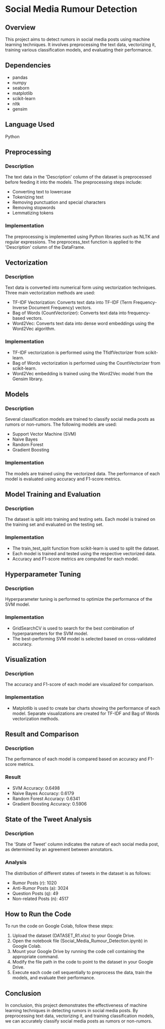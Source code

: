 # Social Media Rumour Detection

## Overview
This project aims to detect rumors in social media posts using machine learning techniques. It involves preprocessing the text data, vectorizing it, training various classification models, and evaluating their performance.

## Dependencies
- pandas
- numpy
- seaborn
- matplotlib
- scikit-learn
- nltk
- gensim

## Language Used
Python

## Preprocessing
### Description
The text data in the 'Description' column of the dataset is preprocessed before feeding it into the models. The preprocessing steps include:
- Converting text to lowercase
- Tokenizing text
- Removing punctuation and special characters
- Removing stopwords
- Lemmatizing tokens

### Implementation
The preprocessing is implemented using Python libraries such as NLTK and regular expressions. The preprocess_text function is applied to the 'Description' column of the DataFrame.

## Vectorization
### Description
Text data is converted into numerical form using vectorization techniques. Three main vectorization methods are used:
- TF-IDF Vectorization: Converts text data into TF-IDF (Term Frequency-Inverse Document Frequency) vectors.
- Bag of Words (CountVectorizer): Converts text data into frequency-based vectors.
- Word2Vec: Converts text data into dense word embeddings using the Word2Vec algorithm.

### Implementation
- TF-IDF vectorization is performed using the TfidfVectorizer from scikit-learn.
- Bag of Words vectorization is performed using the CountVectorizer from scikit-learn.
- Word2Vec embedding is trained using the Word2Vec model from the Gensim library.

## Models
### Description
Several classification models are trained to classify social media posts as rumors or non-rumors. The following models are used:
- Support Vector Machine (SVM)
- Naive Bayes
- Random Forest
- Gradient Boosting

### Implementation
The models are trained using the vectorized data. The performance of each model is evaluated using accuracy and F1-score metrics.

## Model Training and Evaluation
### Description
The dataset is split into training and testing sets. Each model is trained on the training set and evaluated on the testing set.

### Implementation
- The train_test_split function from scikit-learn is used to split the dataset.
- Each model is trained and tested using the respective vectorized data.
- Accuracy and F1-score metrics are computed for each model.

## Hyperparameter Tuning
### Description
Hyperparameter tuning is performed to optimize the performance of the SVM model.

### Implementation
- GridSearchCV is used to search for the best combination of hyperparameters for the SVM model.
- The best-performing SVM model is selected based on cross-validated accuracy.

## Visualization
### Description
The accuracy and F1-score of each model are visualized for comparison.

### Implementation
- Matplotlib is used to create bar charts showing the performance of each model. Separate visualizations are created for TF-IDF and Bag of Words vectorization methods.

## Result and Comparison
### Description
The performance of each model is compared based on accuracy and F1-score metrics.

### Result
- SVM Accuracy: 0.6498
- Naive Bayes Accuracy: 0.6179
- Random Forest Accuracy: 0.6341
- Gradient Boosting Accuracy: 0.5906

## State of the Tweet Analysis
### Description
The 'State of Tweet' column indicates the nature of each social media post, as determined by an agreement between annotators.

### Analysis
The distribution of different states of tweets in the dataset is as follows:
- Rumor Posts (r): 1020
- Anti-Rumor Posts (a): 3024
- Question Posts (q): 49
- Non-related Posts (n): 4517

## How to Run the Code
To run the code on Google Colab, follow these steps:
1. Upload the dataset (DATASET_R1.xlsx) to your Google Drive.
2. Open the notebook file (Social_Media_Rumour_Detection.ipynb) in Google Colab.
3. Mount your Google Drive by running the code cell containing the appropriate command.
4. Modify the file path in the code to point to the dataset in your Google Drive.
5. Execute each code cell sequentially to preprocess the data, train the models, and evaluate their performance.

## Conclusion
In conclusion, this project demonstrates the effectiveness of machine learning techniques in detecting rumors in social media posts. By preprocessing text data, vectorizing it, and training classification models, we can accurately classify social media posts as rumors or non-rumors.
